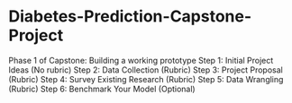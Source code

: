 # Diabetes-Prediction-Capstone-Project
Phase 1 of Capstone: Building a working prototype
Step 1: Initial Project Ideas (No rubric) 
Step 2: Data Collection  (Rubric)
Step 3: Project Proposal (Rubric)
Step 4: Survey Existing Research (Rubric)
Step 5: Data Wrangling (Rubric)
Step 6: Benchmark Your Model (Optional)
